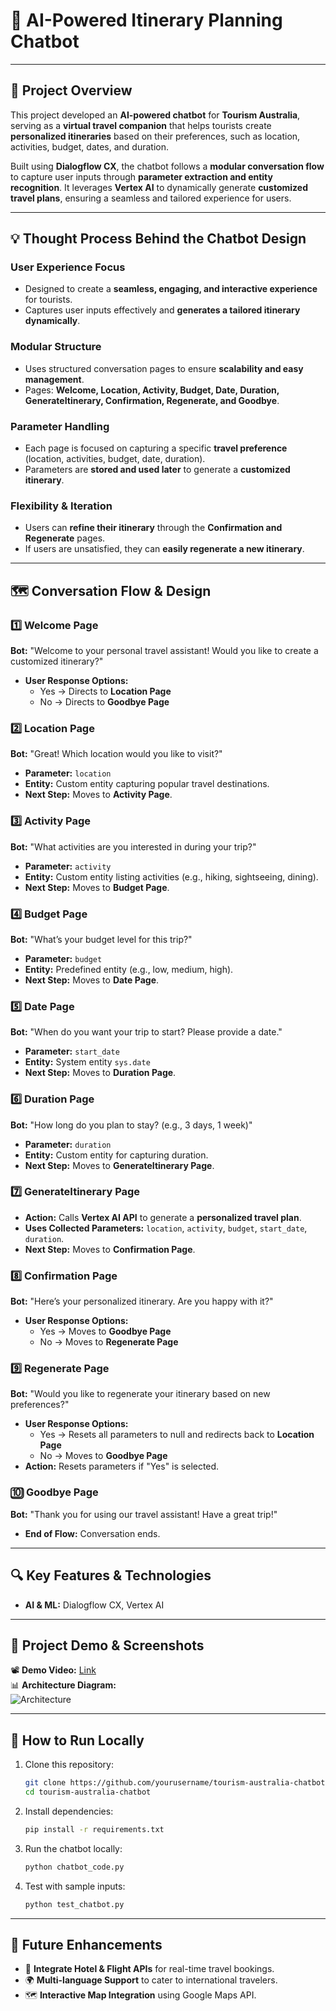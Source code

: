 # 🚀 AI-Powered Itinerary Planning Chatbot

---

## **📌 Project Overview**  
This project developed an **AI-powered chatbot** for **Tourism Australia**, serving as a **virtual travel companion** that helps tourists create **personalized itineraries** based on their preferences, such as location, activities, budget, dates, and duration.  

Built using **Dialogflow CX**, the chatbot follows a **modular conversation flow** to capture user inputs through **parameter extraction and entity recognition**. It leverages **Vertex AI** to dynamically generate **customized travel plans**, ensuring a seamless and tailored experience for users. 

---

## **💡 Thought Process Behind the Chatbot Design**

### **User Experience Focus**
- Designed to create a **seamless, engaging, and interactive experience** for tourists.
- Captures user inputs effectively and **generates a tailored itinerary dynamically**.

### **Modular Structure**
- Uses structured conversation pages to ensure **scalability and easy management**.
- Pages: **Welcome, Location, Activity, Budget, Date, Duration, GenerateItinerary, Confirmation, Regenerate, and Goodbye**.

### **Parameter Handling**
- Each page is focused on capturing a specific **travel preference** (location, activities, budget, date, duration).
- Parameters are **stored and used later** to generate a **customized itinerary**.

### **Flexibility & Iteration**
- Users can **refine their itinerary** through the **Confirmation and Regenerate** pages.
- If users are unsatisfied, they can **easily regenerate a new itinerary**.

---

## **🗺️ Conversation Flow & Design**

### **1️⃣ Welcome Page**  
**Bot:** "Welcome to your personal travel assistant! Would you like to create a customized itinerary?"
- **User Response Options:**
  - Yes → Directs to **Location Page**
  - No → Directs to **Goodbye Page**

### **2️⃣ Location Page**  
**Bot:** "Great! Which location would you like to visit?"
- **Parameter:** `location`
- **Entity:** Custom entity capturing popular travel destinations.
- **Next Step:** Moves to **Activity Page**.

### **3️⃣ Activity Page**  
**Bot:** "What activities are you interested in during your trip?"
- **Parameter:** `activity`
- **Entity:** Custom entity listing activities (e.g., hiking, sightseeing, dining).
- **Next Step:** Moves to **Budget Page**.

### **4️⃣ Budget Page**  
**Bot:** "What’s your budget level for this trip?"
- **Parameter:** `budget`
- **Entity:** Predefined entity (e.g., low, medium, high).
- **Next Step:** Moves to **Date Page**.

### **5️⃣ Date Page**  
**Bot:** "When do you want your trip to start? Please provide a date."
- **Parameter:** `start_date`
- **Entity:** System entity `sys.date`
- **Next Step:** Moves to **Duration Page**.

### **6️⃣ Duration Page**  
**Bot:** "How long do you plan to stay? (e.g., 3 days, 1 week)"
- **Parameter:** `duration`
- **Entity:** Custom entity for capturing duration.
- **Next Step:** Moves to **GenerateItinerary Page**.

### **7️⃣ GenerateItinerary Page**  
- **Action:** Calls **Vertex AI API** to generate a **personalized travel plan**.
- **Uses Collected Parameters:** `location`, `activity`, `budget`, `start_date`, `duration`.
- **Next Step:** Moves to **Confirmation Page**.

### **8️⃣ Confirmation Page**  
**Bot:** "Here’s your personalized itinerary. Are you happy with it?"
- **User Response Options:**
  - Yes → Moves to **Goodbye Page**
  - No → Moves to **Regenerate Page**

### **9️⃣ Regenerate Page**  
**Bot:** "Would you like to regenerate your itinerary based on new preferences?"
- **User Response Options:**
  - Yes → Resets all parameters to null and redirects back to **Location Page**
  - No → Moves to **Goodbye Page**
- **Action:** Resets parameters if "Yes" is selected.

### **🔟 Goodbye Page**  
**Bot:** "Thank you for using our travel assistant! Have a great trip!"
- **End of Flow:** Conversation ends.

---

## **🔍 Key Features & Technologies**

- **AI & ML:** Dialogflow CX, Vertex AI
---

## **📸 Project Demo & Screenshots**
📽️ **Demo Video:** [Link](https://latrobeuni-my.sharepoint.com/personal/22008309_students_ltu_edu_au/_layouts/15/stream.aspx?id=%2Fpersonal%2F22008309%5Fstudents%5Fltu%5Fedu%5Fau%2FDocuments%2FChatbot%20Demonstration%2Emov&nav=eyJyZWZlcnJhbEluZm8iOnsicmVmZXJyYWxBcHAiOiJTdHJlYW1XZWJBcHAiLCJyZWZlcnJhbFZpZXciOiJTaGFyZURpYWxvZy1MaW5rIiwicmVmZXJyYWxBcHBQbGF0Zm9ybSI6IldlYiIsInJlZmVycmFsTW9kZSI6InZpZXcifX0&ga=1&referrer=StreamWebApp%2EWeb&referrerScenario=AddressBarCopied%2Eview%2E161b9ba0%2D3a49%2D4b44%2D9c65%2Da8c20123d86f)  
📊 **Architecture Diagram:**  
![Architecture](Dialogflow_diagram.png)  

---

## **📜 How to Run Locally**
1. Clone this repository:  
   ```bash
   git clone https://github.com/yourusername/tourism-australia-chatbot.git
   cd tourism-australia-chatbot
   ```
2. Install dependencies:  
   ```bash
   pip install -r requirements.txt
   ```
3. Run the chatbot locally:  
   ```bash
   python chatbot_code.py
   ```
4. Test with sample inputs:  
   ```bash
   python test_chatbot.py
   ```

---

## **📌 Future Enhancements**
- 🏨 **Integrate Hotel & Flight APIs** for real-time travel bookings.
- 🌍 **Multi-language Support** to cater to international travelers.
- 🗺️ **Interactive Map Integration** using Google Maps API.

